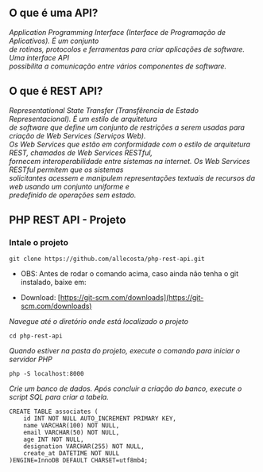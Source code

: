 ## O que é uma API?

*Application Programming Interface (Interface de Programação de Aplicativos). É um conjunto<br>
de rotinas, protocolos e ferramentas para criar aplicações de software. Uma interface API<br>
possibilita a comunicação entre vários componentes de software.*

## O que é REST API?

*Representational State Transfer (Transfêrencia de Estado Representacional). É um estilo de arquitetura<br>
de software que define um conjunto de restrições a serem usadas para criação de Web Services (Serviços Web).<br>
Os Web Services que estão em conformidade com o estilo de arquitetura REST, chamados de Web Services RESTful,<br>
fornecem interoperabilidade entre sistemas na internet. Os Web Services RESTful permitem que os sistemas<br> solicitantes acessem e manipulem representações textuais de recursos da web usando um conjunto uniforme e<br> predefinido de operações sem estado.*

## PHP REST API - Projeto 

### Intale o projeto

```
git clone https://github.com/allecosta/php-rest-api.git

```
- OBS: Antes de rodar o comando acima, caso ainda não tenha o git instalado, baixe em:

- Download: [https://git-scm.com/downloads](https://git-scm.com/downloads)


*Navegue até o diretório onde está localizado o projeto*

```
cd php-rest-api

```

*Quando estiver na pasta do projeto, execute o comando para iniciar o servidor PHP*

```
php -S localhost:8000

```

*Crie um banco de dados. Após concluir a criação do banco, execute o script SQL para criar a tabela.*

```
CREATE TABLE associates (
	id INT NOT NULL AUTO_INCREMENT PRIMARY KEY,
    name VARCHAR(100) NOT NULL,
    email VARCHAR(50) NOT NULL,
    age INT NOT NULL,
    designation VARCHAR(255) NOT NULL,
    create_at DATETIME NOT NULL
)ENGINE=InnoDB DEFAULT CHARSET=utf8mb4;

```









